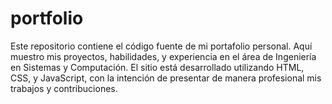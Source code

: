 # portfolio
Este repositorio contiene el código fuente de mi portafolio personal. Aquí muestro mis proyectos, habilidades, y experiencia en el área de Ingeniería en Sistemas y Computación. El sitio está desarrollado utilizando HTML, CSS, y JavaScript, con la intención de presentar de manera profesional mis trabajos y contribuciones.
